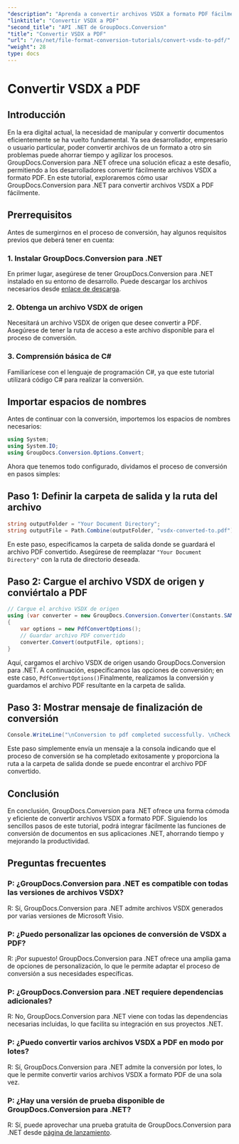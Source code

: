 ```yaml
---
"description": "Aprenda a convertir archivos VSDX a formato PDF fácilmente con GroupDocs.Conversion para .NET. Aumente su productividad."
"linktitle": "Convertir VSDX a PDF"
"second_title": "API .NET de GroupDocs.Conversion"
"title": "Convertir VSDX a PDF"
"url": "/es/net/file-format-conversion-tutorials/convert-vsdx-to-pdf/"
"weight": 28
type: docs
---
```

# Convertir VSDX a PDF

## Introducción
En la era digital actual, la necesidad de manipular y convertir documentos eficientemente se ha vuelto fundamental. Ya sea desarrollador, empresario o usuario particular, poder convertir archivos de un formato a otro sin problemas puede ahorrar tiempo y agilizar los procesos. GroupDocs.Conversion para .NET ofrece una solución eficaz a este desafío, permitiendo a los desarrolladores convertir fácilmente archivos VSDX a formato PDF. En este tutorial, exploraremos cómo usar GroupDocs.Conversion para .NET para convertir archivos VSDX a PDF fácilmente.
## Prerrequisitos
Antes de sumergirnos en el proceso de conversión, hay algunos requisitos previos que deberá tener en cuenta:
### 1. Instalar GroupDocs.Conversion para .NET
En primer lugar, asegúrese de tener GroupDocs.Conversion para .NET instalado en su entorno de desarrollo. Puede descargar los archivos necesarios desde [enlace de descarga](https://releases.groupdocs.com/conversion/net/).
### 2. Obtenga un archivo VSDX de origen
Necesitará un archivo VSDX de origen que desee convertir a PDF. Asegúrese de tener la ruta de acceso a este archivo disponible para el proceso de conversión.
### 3. Comprensión básica de C#
Familiarícese con el lenguaje de programación C#, ya que este tutorial utilizará código C# para realizar la conversión.

## Importar espacios de nombres
Antes de continuar con la conversión, importemos los espacios de nombres necesarios:
```csharp
using System;
using System.IO;
using GroupDocs.Conversion.Options.Convert;
```

Ahora que tenemos todo configurado, dividamos el proceso de conversión en pasos simples:
## Paso 1: Definir la carpeta de salida y la ruta del archivo
```csharp
string outputFolder = "Your Document Directory";
string outputFile = Path.Combine(outputFolder, "vsdx-converted-to.pdf");
```
En este paso, especificamos la carpeta de salida donde se guardará el archivo PDF convertido. Asegúrese de reemplazar `"Your Document Directory"` con la ruta de directorio deseada.
## Paso 2: Cargue el archivo VSDX de origen y conviértalo a PDF
```csharp
// Cargue el archivo VSDX de origen
using (var converter = new GroupDocs.Conversion.Converter(Constants.SAMPLE_VSDX))
{
    var options = new PdfConvertOptions();
    // Guardar archivo PDF convertido
    converter.Convert(outputFile, options);
}
```
Aquí, cargamos el archivo VSDX de origen usando GroupDocs.Conversion para .NET. A continuación, especificamos las opciones de conversión; en este caso, `PdfConvertOptions()`Finalmente, realizamos la conversión y guardamos el archivo PDF resultante en la carpeta de salida.
## Paso 3: Mostrar mensaje de finalización de conversión
```csharp
Console.WriteLine("\nConversion to pdf completed successfully. \nCheck output in {0}", outputFolder);
```
Este paso simplemente envía un mensaje a la consola indicando que el proceso de conversión se ha completado exitosamente y proporciona la ruta a la carpeta de salida donde se puede encontrar el archivo PDF convertido.

## Conclusión
En conclusión, GroupDocs.Conversion para .NET ofrece una forma cómoda y eficiente de convertir archivos VSDX a formato PDF. Siguiendo los sencillos pasos de este tutorial, podrá integrar fácilmente las funciones de conversión de documentos en sus aplicaciones .NET, ahorrando tiempo y mejorando la productividad.
## Preguntas frecuentes
### P: ¿GroupDocs.Conversion para .NET es compatible con todas las versiones de archivos VSDX?
R: Sí, GroupDocs.Conversion para .NET admite archivos VSDX generados por varias versiones de Microsoft Visio.
### P: ¿Puedo personalizar las opciones de conversión de VSDX a PDF?
R: ¡Por supuesto! GroupDocs.Conversion para .NET ofrece una amplia gama de opciones de personalización, lo que le permite adaptar el proceso de conversión a sus necesidades específicas.
### P: ¿GroupDocs.Conversion para .NET requiere dependencias adicionales?
R: No, GroupDocs.Conversion para .NET viene con todas las dependencias necesarias incluidas, lo que facilita su integración en sus proyectos .NET.
### P: ¿Puedo convertir varios archivos VSDX a PDF en modo por lotes?
R: Sí, GroupDocs.Conversion para .NET admite la conversión por lotes, lo que le permite convertir varios archivos VSDX a formato PDF de una sola vez.
### P: ¿Hay una versión de prueba disponible de GroupDocs.Conversion para .NET?
R: Sí, puede aprovechar una prueba gratuita de GroupDocs.Conversion para .NET desde [página de lanzamiento](https://releases.groupdocs.com/).